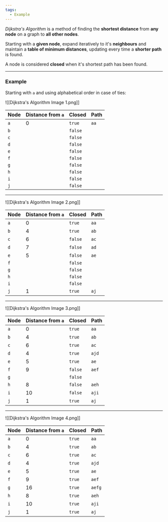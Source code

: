 ```yaml
---
tags:
  - Example
---
```

_Dijkstra's Algorithm_ is a method of finding the **shortest distance** from **any node** on a graph to **all other nodes**.

Starting with a **given node**, expand iteratively to it's **neighbours** and maintain a **table of minimum distances**, updating every time a **shorter path** is found.

A node is considered **closed** when it's shortest path has been found.

---
### Example
Starting with `a` and using alphabetical order in case of ties:

![[Dijkstra's Algorithm Image 1.png]]

| Node | Distance from `a` | Closed  | Path |
| ---- | ----------------- | ------- | ---- |
| `a`  | $0$               | `true`  | `aa` |
| `b`  |                   | `false` |      |
| `c`  |                   | `false` |      |
| `d`  |                   | `false` |      |
| `e`  |                   | `false` |      |
| `f`  |                   | `false` |      |
| `g`  |                   | `false` |      |
| `h`  |                   | `false` |      |
| `i`  |                   | `false` |      |
| `j`  |                   | `false` |      |
 
---
![[Dijkstra's Algorithm Image 2.png]]

| Node | Distance from `a` | Closed  | Path |
| ---- | ----------------- | ------- | ---- |
| `a`  | $0$               | `true`  | `aa` |
| `b`  | $4$               | `true`  | `ab` |
| `c`  | $6$               | `false` | `ac` |
| `d`  | $7$               | `false` | `ad` |
| `e`  | $5$               | `false` | `ae` |
| `f`  |                   | `false` |      |
| `g`  |                   | `false` |      |
| `h`  |                   | `false` |      |
| `i`  |                   | `false` |      |
| `j`  | $1$               | `true`  | `aj` |
 
---
![[Dijkstra's Algorithm Image 3.png]]

| Node | Distance from `a` | Closed  | Path  |
| ---- | ----------------- | ------- | ----- |
| `a`  | $0$               | `true`  | `aa`  |
| `b`  | $4$               | `true`  | `ab`  |
| `c`  | $6$               | `true`  | `ac`  |
| `d`  | $4$               | `true`  | `ajd` |
| `e`  | $5$               | `true`  | `ae`  |
| `f`  | $9$               | `false` | `aef` |
| `g`  |                   | `false` |       |
| `h`  | $8$               | `false` | `aeh` |
| `i`  | $10$              | `false` | `aji` |
| `j`  | $1$               | `true`  | `aj`  |

---
![[Dijkstra's Algorithm Image 4.png]]

| Node | Distance from `a` | Closed | Path   |
| ---- | ----------------- | ------ | ------ |
| `a`  | $0$               | `true` | `aa`   |
| `b`  | $4$               | `true` | `ab`   |
| `c`  | $6$               | `true` | `ac`   |
| `d`  | $4$               | `true` | `ajd`  |
| `e`  | $5$               | `true` | `ae`   |
| `f`  | $9$               | `true` | `aef`  |
| `g`  | 16                | `true` | `aefg` |
| `h`  | $8$               | `true` | `aeh`  |
| `i`  | $10$              | `true` | `aji`  |
| `j`  | $1$               | `true` | `aj`   |
